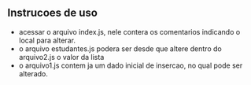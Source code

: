  ## Instrucoes de uso
 * acessar o arquivo index.js, nele contera os comentarios indicando o local para alterar.
 * o arquivo estudantes.js podera ser desde que altere dentro do arquivo2.js o valor da lista
 * o arquivo1.js contem ja um dado inicial de insercao, no qual pode ser alterado. 
